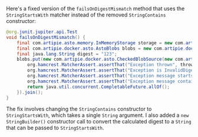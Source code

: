 Here's a fixed version of the `failsOnDigestMismatch` method that uses the `StringStartsWith` matcher instead of the removed `StringContains` constructor:

```java
@org.junit.jupiter.api.Test
void failsOnDigestMismatch() {
    final com.artipie.asto.memory.InMemoryStorage storage = new com.artipie.asto.memory.InMemoryStorage();
    final com.artipie.docker.asto.AstoBlobs blobs = new com.artipie.docker.asto.AstoBlobs(storage, new com.artipie.docker.asto.DefaultLayout(), new com.artipie.docker.RepoName.Simple("any"));
    final java.lang.String digest = "123";
    blobs.put(new com.artipie.docker.asto.CheckedBlobSource(new com.artipie.asto.Content.From("data".getBytes()), new com.artipie.docker.Digest.Sha256(digest))).toCompletableFuture().handle(( blob, throwable) -> {
        org.hamcrest.MatcherAssert.assertThat("Exception thrown", throwable, new com.artipie.docker.asto.IsNot<>(new com.artipie.docker.asto.IsNull<>()));
        org.hamcrest.MatcherAssert.assertThat("Exception is InvalidDigestException", com.google.common.base.Throwables.getRootCause(throwable), new org.hamcrest.core.IsInstanceOf(com.artipie.docker.error.InvalidDigestException.class));
        org.hamcrest.MatcherAssert.assertThat("Exception message starts with calculated digest", com.google.common.base.Throwables.getRootCause(throwable).getMessage(), new org.hamcrest.core.StringStartsWith(new java.lang.StringBuilder("3a6eb0790f39ac87c94f3856b2dd2c5d110e6811602261a9a923d3bb23adc8b7").toString()));
        org.hamcrest.MatcherAssert.assertThat("Exception message contains expected digest", com.google.common.base.Throwables.getRootCause(throwable).getMessage(), new org.hamcrest.core.StringContains(true, digest));
        return java.util.concurrent.CompletableFuture.allOf();
    }).join();
}
```

The fix involves changing the `StringContains` constructor to `StringStartsWith`, which takes a single `String` argument. I also added a `new StringBuilder()` constructor call to convert the calculated digest to a `String` that can be passed to `StringStartsWith`.